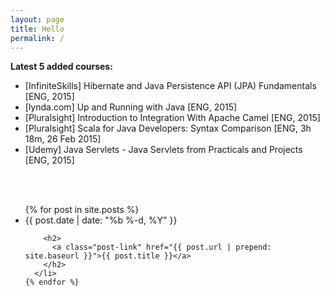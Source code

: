 ```yaml
---
layout: page
title: Hello
permalink: /
---
```



**Latest 5 added courses:**

* [InfiniteSkills] Hibernate and Java Persistence API (JPA) Fundamentals [ENG, 2015]
* [lynda.com] Up and Running with Java [ENG, 2015]  
* [Pluralsight] Introduction to Integration With Apache Camel [ENG, 2015]  
* [Pluralsight] Scala for Java Developers: Syntax Comparison [ENG, 3h 18m, 26 Feb 2015]  
* [Udemy] Java Servlets - Java Servlets from Practicals and Projects [ENG, 2015]  



<br/><br/>

<div class="home">

  <ul class="post-list">
    {% for post in site.posts %}
      <li>
        <span class="post-meta">{{ post.date | date: "%b %-d, %Y" }}</span>

        <h2>
          <a class="post-link" href="{{ post.url | prepend: site.baseurl }}">{{ post.title }}</a>
        </h2>
      </li>
    {% endfor %}
  </ul>


</div>
